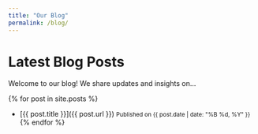 ```yaml
---
title: "Our Blog"
permalink: /blog/
---
```


# Latest Blog Posts

Welcome to our blog! We share updates and insights on...

{% for post in site.posts %}
- [{{ post.title }}]({{ post.url }})
  <small>Published on {{ post.date | date: "%B %d, %Y" }}</small>
{% endfor %}
